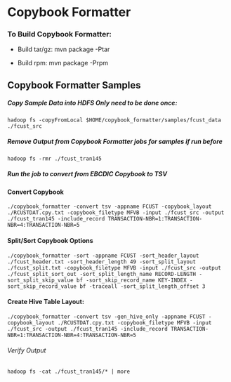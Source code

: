 # Copybook Formatter

### To Build Copybook Formatter:
* Build tar/gz:
	mvn package -Ptar

* Build rpm:
	mvn package -Prpm


## Copybook Formatter Samples
##### Copy Sample Data into HDFS Only need to be done once:
	hadoop fs -copyFromLocal $HOME/copybook_formatter/samples/fcust_data ./fcust_src
	

##### Remove Output from Copybook Formatter jobs for samples if run before
	hadoop fs -rmr ./fcust_tran145

##### Run the job to convert from EBCDIC Copybook to TSV
#### Convert Copybook

	./copybook_formatter -convert tsv -appname FCUST -copybook_layout ./RCUSTDAT.cpy.txt -copybook_filetype MFVB -input ./fcust_src -output ./fcust_tran145 -include_record TRANSACTION-NBR=1:TRANSACTION-NBR=4:TRANSACTION-NBR=5

#### Split/Sort Copybook Options
	./copybook_formatter -sort -appname FCUST -sort_header_layout ./fcust_header.txt -sort_header_length 49 -sort_split_layout ./fcust_split.txt -copybook_filetype MFVB -input ./fcust_src -output ./fcust_split_sort_out -sort_split_length_name RECORD-LENGTH -sort_split_skip_value bf -sort_skip_record_name KEY-INDEX -sort_skip_record_value bf -traceall -sort_split_length_offset 3

#### Create Hive Table Layout:

	./copybook_formatter -convert tsv -gen_hive_only -appname FCUST -copybook_layout ./RCUSTDAT.cpy.txt -copybook_filetype MFVB -input ./fcust_src -output ./fcust_tran145 -include_record TRANSACTION-NBR=1:TRANSACTION-NBR=4:TRANSACTION-NBR=5


###### Verify Output
	hadoop fs -cat ./fcust_tran145/* | more
	
